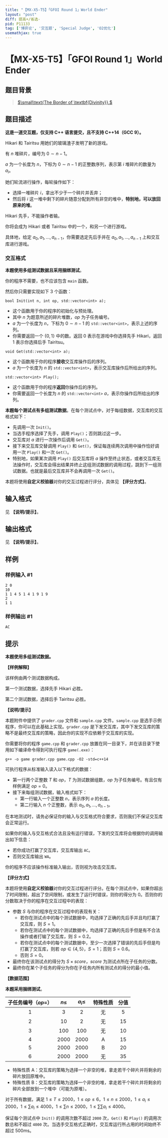 ```yaml
---
title: "【MX-X5-T5】「GFOI Round 1」World Ender"
layout: "post"
diff: 提高+/省选-
pid: P11133
tag: ['博弈论', '交互题', 'Special Judge', 'O2优化']
usemathjax: true
---
```


# 【MX-X5-T5】「GFOI Round 1」World Ender
## 题目背景

> [$\small\text{The Border of \textbf{Divinity}}.$](https://music.163.com/#/song?id=1962519608)
## 题目描述

**这是一道交互题，仅支持 C++ 语言提交，且不支持 C++14（GCC 9）。**

Hikari 和 Tairitsu 用她们的玻璃渣子发明了新的游戏。

有 $n$ 堆碎片，编号为 $0\sim n-1$。

$a$ 为一个长度为 $n$，下标为 $0\sim n-1$ 的正整数序列，表示第 $i$ 堆碎片的数量为 $a_i$。

她们轮流进行操作，每轮操作如下：

- 选择一堆碎片 $i$，拿出不少于一个碎片并丢弃；
- 然后将 $i$ 这一堆中剩下的碎片随意分配到所有非空的堆中，**特别地，可以放回原来的堆**。

Hikari 先手，不能操作者输。

你将会成为 Hikari 或者 Tairitsu 中的一个，和另一个进行游戏。

具体地，给定 $a_0, a_1, \ldots, a_{n-1}$，你需要选定先后手并在 $a_0, a_1, \ldots, a_{n-1}$ 上和交互库进行游戏。

### 交互格式

**本题使用多组测试数据且采用捆绑测试**。

你的程序不需要，也不应该包含 `main` 函数。

然后你只需要实现如下 $3$ 个函数：

`bool Init(int n, int op, std::vector<int> a);`

- 这个函数用于你的程序的初始化与预处理。
- 其中 $n$ 为题意所述的碎片堆数，$op$ 为子任务编号。
- $a$ 为一个长度为 $n$，下标为 $0\sim n-1$ 的 `std::vector<int>`，表示上述的序列。
- 你需要返回一个 $\{0,1\}$ 中的数。返回 $0$ 表示在游戏中你选择先手 Hikari，返回 $1$ 表示你选择后手 Tairitsu。

`void Get(std::vector<int> a);`

- 这个函数用于你的程序**接收**交互库操作后的序列。
- $a$ 为一个长度为 $n$ 的 `std::vector<int>`，表示交互库操作后所给出的序列。

`std::vector<int> Play();` 

- 这个函数用于你的程序**返回**你操作后的序列。
- 你需要返回一个长度为 $n$ 的 `std::vector<int>` $a$，表示你操作后所给出的序列。

**本题每个测试点有多组测试数据**。在每个测试点中，对于每组数据，交互库的交互格式如下：

- 先调用一次 `Init()`。
- 当选手程序选择了先手，调用 `Play()`；否则跳过这一步。
- 交互库对 $a$ 进行一次操作后调用 `Get()`。
- 接下来交互库交替调用 `Play()` 和 `Get()`，保证每连续两次调用中操作恰好调用一次 `Play()` 和一次 `Get()`。
- 特别地，如果某次调用 `Play()` 后交互库将 $a$ 操作至终止状态，或者交互库无法操作时，交互库会得出结果并终止这组测试数据的调用过程，跳到下一组测试数据。也就是最后交互库并不会再调用一次 `Get()`。

本题将使用**自定义校验器**对你的交互过程进行评分，具体见 **【评分方式】**。
## 输入格式

见 **【说明/提示】**。
## 输出格式

见 **【说明/提示】**。
## 样例

### 样例输入 #1
```
2 0
10
1 1 4 5 1 4 1 9 1 9
2
1 1

```
### 样例输出 #1
```
AC

```
## 提示

**本题使用多组测试数据。**

**【样例解释】**

该样例由两个测试数据构成。

第一个测试数据，选择先手 Hikari 必胜。

第二个测试数据，选择后手 Tairitsu 必胜。

**【说明/提示】**

本题附件中提供了 `grader.cpp` 文件和 `sample.cpp` 文件。`sample.cpp` 是选手示例程序，你可以在此基础上实现。`grader.cpp` 是下发交互库，其中下发交互库的策略不是最终交互库的策略，因此你的实现不应依赖于交互库的实现。

你需要将你的程序 `game.cpp` 和 `grader.cpp` 放置在同一目录下，并在该目录下使用如下编译命令得到可执行程序 `game(.exe)`：

`g++ -o game grader.cpp game.cpp -O2 -std=c++14`

可执行程序从标准输入读入以下格式的数据：

- 第一行两个正整数 $T$ 和 $op$，$T$ 为测试数据组数，$op$ 为子任务编号。有且仅有样例满足 $op=0$。
- 接下来每组测试数据，输入格式如下：
  - 第一行输入一个正整数 $n$，表示序列 $a$ 的长度。
  - 第二行输入 $n$ 个正整数，表示 $a_0,a_1,\ldots,a_{n-1}$。

在本地测试时，请务必保证你的输入与交互格式符合要求，否则我们不保证交互库会正常运行。

如果你的输入与交互格式合法且没有运行错误，下发的交互库将会根据你的调用输出如下信息：

- 若你成功打赢了交互库，交互库输出 `AC`。
- 否则交互库输出 `WA`。

你的程序不应该操作标准输入输出，否则视为攻击交互库。

**【评分方式】**

本题将使用**自定义校验器**对你的交互过程进行评分。在每个测试点中，如果你超出了时间限制，超出了空间限制，或发生了运行时错误，则你的得分为 $0$。否则你的分数取决于你的程序在交互过程中的表现：

- 参数 $S$ 与你的程序在交互过程中的表现有关：
  - 若你在测试点中的每个测试数据中，均选择了正确的先后手并且均打赢了交互库，则 $S=1$。
  - 若你在测试点中的每个测试数据中，均选择了正确的先后手但是有不合法操作或者打输了交互库，则 $S=0.2$。
  - 若你在测试点中的每个测试数据中，至少一次选择了错误的先后手但是均打赢了交互库，则若 $op\in \{4,5\}$，$S=1$；否则 $S=0.6$。
  - 否则 $S=0$。
- 最终你在该测试点的得分为 $S\times score$，$score$ 为测试点所在子任务的分数。
- 最终你在某个子任务的得分为你在子任务内所有测试点的得分的最小值。

**【数据范围】**

**本题采用捆绑测试**。

| 子任务编号（$op =$） | $n\le$ | $a_i\le$ | 特殊性质 | 分值 |
| :--------: | :----: | :------: | :------: | :--: |
|    $1$     |  $3$   |   $2$    |    无    | $5$  |
|    $2$     |  $10$  |   $2$    |    无    | $15$ |
|    $3$     | $100$  |  $100$   |    无    | $10$ |
|    $4$     | $2000$ |  $2000$  |    A     | $15$ |
|    $5$     | $2000$ |  $2000$  |    B     | $20$ |
|    $6$     | $2000$ |  $2000$  |    无    | $35$ |

- 特殊性质 A：交互库的策略为选择一个非空的堆，拿走若干个碎片并将剩余的碎片放回原堆中。
- 特殊性质 B：交互库的策略为选择一个非空的堆，拿走若干个碎片并将剩余的碎片全部放到一个堆中（可能为原堆）。

对于所有数据，满足 $1 \le T\le 2000$，$1 \le op \le 6$，$1 \le n\le 2000$，$1 \le a_i\le 2000$，$1 \le \sum a_i \le 4000$，$1 \le\sum n\le 2000$，$1 \le \sum\sum a_i\le 4000$。

保证每个测试点中 `Init()` 的调用次数不超过 `2000` 次，`Get()` 和 `Play()` 的调用次数总和不超过 `4000` 次。当选手交互格式正确时，交互库运行所占用的时间始终不超过 500ms。
